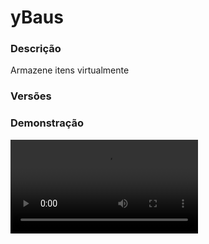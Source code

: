 # yBaus
<secondary-label ref="management"/>

### Descrição
Armazene itens virtualmente

### Versões
<secondary-label ref="1.8"/>
<secondary-label ref="1.9"/>
<secondary-label ref="1.10"/>
<secondary-label ref="1.11"/>
<secondary-label ref="1.12"/>
<secondary-label ref="1.13"/>
<secondary-label ref="1.14"/>
<secondary-label ref="1.15"/>
<secondary-label ref="1.16"/>
<secondary-label ref="1.17"/>
<secondary-label ref="1.18"/>
<secondary-label ref="1.19"/>
<secondary-label ref="1.20"/>
<secondary-label ref="1.21"/>

### Demonstração
<video src="//www.youtube.com/watch?v=A7cCeDaPFzo"/>


<chapter title="Comandos" id="commands" collapsible="true">
<code-block lang="plain text">/bau - Abre o menu principal
/bau [numero]  - Abre um baú específico
/bau gerenciar [numero]  - Gerencia um baú específico
/bau ajuda - Vê todos os comandos
/bau   - Vê um baú específico do player (ADMIN)
/bau darbau   - Dá um baú extra para um jogador (ADMIN)
/bau setnpc - Seta o NPC do bau (ADMIN)
/bau delnpc - Deleta o NPC do bau (ADMIN)
/bau reload - Recarrega as configurações</code-block>
</chapter>

<chapter title="Permissões" id="permissions" collapsible="true">
<code-block lang="plain text">ybaus.usar - Permissão para o /bau, /bau gerenciar [numero]
ybaus.usar.numero - Permissão para o /bau [numero]
ybaus.ajuda - Permissão para o /bau ajuda
ybaus.outros - Permissão para o /bau [numero] [player]
ybaus.darbau - Permissão para o /bau darbau
ybaus.setnpc - Permissão para o /bau setnpc
ybaus.delnpc - Permissão para o /bau delnpc
ybaus.reload - Permissão para abrir o /bau reload
ybaus.enderchest - Permissão para abrir o enderchest
ybaus.quantia.[numero] - Permissão para limitar a quantia de baús que um jogador pode ter (respeitando o limite máximo da config.yml)
ybaus.default_quantia.[numero] - Permissão para dar baús por padrão ao logar</code-block>
</chapter>

## Placeholders
<primary-label ref="placeholders"/>

Aqui estão as placeholders disponíveis para utilização com este plugin. Consulte-as para entender como utilizá-las corretamente.

<code-block lang="plain text" ignore-vars="true">
%ybaus_amount% - Retorna a quantidade de baús do jogador formatado (1K, 1M, 1T...)
%ybaus_amount_raw% - Retorna a quantidade de baús do jogador&nbsp;sem formatar (1000.0, 100.0, 10000.0...)
</code-block>

## Configuração
<primary-label ref="config"/>
Confira os arquivos de configuração deste plugin e revise os detalhes para garantir uma implementação correta.

<chapter title="Arquivos de Configuração" collapsible="true">
<chapter title="Estrutura do diretório" collapsible="false">
<code-block lang="plain text" ignore-vars="true">
Estrutura do diretório:
└── yBaus/
    ├── menus/
    │    ├── expandir.yml
    │    ├── gerenciar.yml
    │    ├── mudaricone.yml
    │    └── principal.yml
    ├── config.yml
    ├── custos.yml
    └── descontos.yml
</code-block>
</chapter>

<chapter title="menus" collapsible="true">
<chapter title="expandir.yml" collapsible="true">
<code-block lang="yaml" ignore-vars="true">
<![CDATA[
Nome: '&8Expandir baú'
Tamanho: 27
Itens:
  Confirmar:
    Slot: 11
    CustomSkull: false
    URL: ''
    ID: 35
    Data: 5
    Glow: false
    Name: '&aConfirmar'
    Lore:
      - '&7Clique para confirmar e expandir.'
  Cancelar:
    Slot: 15
    CustomSkull: false
    URL: ''
    ID: 35
    Data: 14
    Glow: false
    Name: '&cCancelar'
    Lore:
      - '&7Clique para cancelar e retornar.'
  Expandir:
    Slot: 13
    CustomSkull: false
    URL: ''
    ID: 54
    Data: 0
    Glow: false
    Name: '&aExpansão'
    Lore:
      - ''
      - '&7Preços:'
      - '&f > &a{Money} coins.'
      - '&f > &6{PlayerPoints} pontos.'
      - ''
      - '&fSeu desconto: &a{desconto}%&f.'
]]>
</code-block>
</chapter>

<chapter title="gerenciar.yml" collapsible="true">
<code-block lang="yaml" ignore-vars="true">
<![CDATA[
Nome: '&8Gerenciar baú'
Tamanho: 27
BackSlot: 18
Itens:
  Nome:
    Slot: 11
    CustomSkull: false
    URL: ''
    ID: 421
    Data: 0
    Glow: false
    Name: '&aNome do baú'
    Lore:
      - '&7Nome do baú que ficará'
      - '&7no /bau.'
      - ''
      - '&7 Atual: {bau}'
      - ''
      - '&7Clique para renomear.'
  Icone:
    Slot: 13
    CustomSkull: false
    URL: ''
    ID: 389
    Data: 0
    Glow: false
    Name: '&aÍcone do baú'
    Lore:
      - '&7Mude o ícone que ficará'
      - '&7no /bau.'
      - ''
      - '&7Clique para alterar o ícone.'
  Expandir:
    Slot: 15
    CustomSkull: true
    URL: 'http://textures.minecraft.net/texture/3857d6b17901fd3f0109bd9bdcc28021b65947fce0a958327247d26d92915b85'
    ID: 0
    Data: 0
    Glow: false
    Name: '&aExpandir baú'
    Lore:
      - '&7Expanda a quantia de'
      - '&7linhas do baú.'
      - ''
      - '&7 Atual: &b{linhas}&7.'
      - ''
      - '&7Clique para expandir.'
]]>
</code-block>
</chapter>

<chapter title="mudaricone.yml" collapsible="true">
<code-block lang="yaml" ignore-vars="true">
<![CDATA[
Nome: '&8Baú - Mudar ícone'
Tamanho: 54
Slots: [ 10, 11, 12, 13, 14, 15, 16, 19, 20, 21, 22, 23, 24, 25, 28, 29, 30, 37, 38, 39 ]
BackSlot: 45
VoltarSlot: 41
ProximoSlot: 43
# Item de colocar uma head
Head:
  Slot: 42
  CustomSkull: true
  URL: 'http://textures.minecraft.net/texture/62d90ad63dd826df02994abdcc6c2306163e1072d1b9e63ad4e7d7d1cf87cdf9'
  ID: 0
  Data: 0
  Glow: false
  Name: '&eDefinir head'
  Lore:
    - '&7Clique para definir uma'
    - '&7cabeça customizada no baú.'
# Itens customizados
Itens: {}
#  Enfeite:
#    Slot: 1
#    CustomSkull: false
#    URL: ''
#    ID: 1
#    Data: 0
#    Glow: false
#    Name: '&aEnfeite'
#    Lore: []
]]>
</code-block>
</chapter>

<chapter title="principal.yml" collapsible="true">
<code-block lang="yaml" ignore-vars="true">
<![CDATA[
Nome: '&8Lista de baús'
Tamanho: 36
Slots: [ 10, 11, 12, 13, 14, 15, 16 ]
BackSlot: 18
VoltarSlot: 27
ProximoSlot: 35
# Item do baú
Bau:
  Name: '&e{nome}'
  Lore:
    - ''
    - '&f > &bBaú #{id}&f.'
    - '&f > &7Slots: &c{slot_usado}&7/&a{slot_total}&f.'
    - ''
    - '&7Botão &fesquerdo&7 para abrir o baú.'
    - '&7Botão &fdireito&7 para gerenciar o baú.'
# Item para comprar novo baú
Comprar:
  Slot: 30
  CustomSkull: false
  URL: ''
  ID: 54
  Data: 0
  Glow: false
  Name: '&6Comprar baú'
  Lore:
    - '&7Clique para comprar'
    - '&7um novo baú.'
    - ''
    - '&7Preços:'
    - '&f > &a{Money} coins.'
    - '&f > &6{PlayerPoints} pontos.'
    - ''
    - '&fSeu desconto: &a{desconto}%&f.'
# Item para abrir o enderchest
Enderchest:
  Slot: 32
  CustomSkull: false
  URL: ''
  ID: 130
  Data: 0
  Glow: false
  Name: '&aBaú do fim'
  Lore:
    - '&7Clique para abrir seu'
    - '&7baú do fim.'
# Itens customizados
Itens: {}
#  Enfeite:
#    Slot: 1
#    CustomSkull: false
#    URL: ''
#    ID: 1
#    Data: 0
#    Glow: false
#    Name: '&aEnfeite'
#    Lore: []
]]>
</code-block>
</chapter>

</chapter>

<chapter title="config.yml" collapsible="true">
<code-block lang="yaml" ignore-vars="true">
<![CDATA[
Database:
  Tipo: SQLITE #Tipos: MYSQL, SQLITE, MYSQL_FAST
  IP: localhost:3306
  DB: test
  User: admin
  Pass: ''
  Debug: true

# Comandos e aliases do plugin
Comando:
  Baus:
    Comando: 'bau'
    Aliases: [ baus, chest, chests, baú, baús ]

# Tipo de formatos de quantia disponíveis: LETRA (K,M,B,T...) e NUMERO (100,00)
Formatacao: 'LETRA'

# Opcoes de configuração do NPC
NPC:
  ID: 923288
  Skin: 'ySpeed_'
  Holograma:
    Altura: 3.1
    Holograma:
      - '&6Baús'
      - '&7Clique para gerenciar seus baús.'

# Opções do plugin
Opcoes:
  # Máximo de baús que um jogador poderá ter
  # O plugin tem um limite para um maximo de 20 baús
  Maximo: 2
  # Quantia default de baús que o jogador vai ganhaar
  Default: 1
  # Quantia de linhas que um baú terá
  Rows default: 1
  # Ativar o uso de shift no baú
  Shift: false
  # Ativar o uso de teclas no baú
  Numkeys: false
  # Ativar o uso de criativo no baú
  Criativo: false
  # Habilitar o uso do /bau <numero>
  Command open: false
  Default-Item:
    Material: 'CHEST'
    Data: 0
    Name: 'Baú {id}'


# Mensagens gerais do plugin
Mensagens:
  Permissao: '&cVocê não possui permissão para isto.'
  Cancelou: '&cVocê cancelou a operação.'
  Nao e numero: '&cO argumento não é um número.'
  Nao encontrado: '&cEste jogador não está online.'
  Possui: '&cVocê não possui este baú.'
  Jogador possui: '&cEste jogador não possui este baú.'
  Olhando: '&cO jogador {player} já está olhando este baú.'
  Mudou nome: '&aVocê alterou o nome do baú para &e{nome}&a.'
  Mudou icone: '&aVocê alterou o ícone do baú.'
  Grande: '&cO nome do baú não pode ser maior que 25 letras.'
  Comprou: '&aVocê adquiriu um novo baú.'
  Expandiu: '&aVocê expandiu seu baú.'
  Nao possui: '&cVocê não possui a quantia &7{quantia} em &7{tipo}&c.'
  Cadastrado: '&cEste plugin &f{plugin}&c não está implementado no plugin de baús.'
  Desabilitado: '&cEste plugin &f{plugin}&c não está ligado.'
  Maximo: '&cEste baú já está com o máximo de linhas.'
  Setado npc: '&aNPC do chain setado com sucesso.'
  Removido npc: '&aNPC do chain removido com sucesso'
  Nao setado npc: '&cO NPC não está setado.'
  Ativar: '&cVocê não pode ativar um baú extra pois já está no limite de baús.'
  Ativou: '&aVocê ativou um baú extra!'
  # Deixe '' para não usar.
  Deu: '&aVocê deu &7x{quantia} &abaú(s) extra(s) para o jogador &7{player}&a.'
  # Deixe '' para não usar.
  Recebeu: '&aVocê recebeu &7x{quantia} &abaú(s) extra(s).'
  Expansao: '&cNão há nenhuma expansão configurada para um baú com este tamanho.'
  Shift: '&cVocê não pode usar shift no baú.'
  Numkeys: '&cVocê não pode usar as teclas numéricas no baú.'
  Criativo: '&cVocê não pode usar clicar no baú estando no criativo.'
  Digite nome:
    - ''
    - '&aDigite o nome para qual deseja alterar.'
    - '&7para cancelar digite &ncancelar&7.'
    - ''
  Digite skin:
    - ''
    - '&aDigite o nome da head que você deseja.'
    - '&7para cancelar digite &ncancelar&7.'
    - ''
  Ajuda:
    - '&b-> Comandos disponíveis <-'
    - ''
    - '&f > &7/bau'
    - '&f > &7/bau <numero>'
    - '&f > &7/bau <numero> <player>'
    - '&f > &7/bau ajuda'
    - '&f > &7/bau darbau <player> <quantia>'
    - '&f > &7/bau setnpc'
    - '&f > &7/bau delnpc'

# Item do baú extra
BauExtra:
  CustomSkull: false
  URL: ''
  ID: CHEST
  Data: 0
  Glow: true
  Name: '&6Baú Extra'
  Lore:
    - '&7Clique para ativar e'
    - '&7ganhar &6+1 baú&7.'

# Setas dos menus
Setas:
  Voltar:
    CustomSkull: false
    URL: ''
    ID: 262
    Data: 0
    Glow: true
    Name: '&cVoltar'
    Lore:
      - '&7Clique para voltar ao menu anterior.'
  Anterior:
    CustomSkull: false
    URL: ''
    ID: 262
    Data: 0
    Glow: true
    Name: '&cAnterior'
    Lore:
      - '&7Clique para voltar à página anterior.'
  Proximo:
    CustomSkull: false
    URL: ''
    ID: 262
    Data: 0
    Glow: true
    Name: '&aPróxima'
    Lore:
      - '&7Clique para ir à próxima página.'

# Formatos de money e quantia
Formats:
  - ''
  - ''
  - 'K'
  - 'M'
  - 'B'
  - 'T'
  - 'Q'
  - 'QQ'
  - 'S'
  - 'SS'
  - 'O'
  - 'N'
  - 'D'
]]>
</code-block>
</chapter>

<chapter title="custos.yml" collapsible="true">
<code-block lang="yaml" ignore-vars="true">
<![CDATA[
# Custos para comprar um novo baú
Comprar:
  # Porcentagem a + para comprar novos baús
  # será usada a partir da compra do 2º baú
  Porcentagem: 10.0
  Custos:
    Custo1:
      Display: 'Money'
      Tipo: 'Money' #tipos: Money, plugin de pontos
      Custo: 1000.0
    Custo2:
      Display: 'Pontos'
      Tipo: 'PlayerPoints'
      Custo: 10.0
# Custos para expandir um baú
Expandir:
  # Neste exemplo padrão, o baú que tiver 1 linha irá evoluir 1 linha
  Linha2:
    # Número de linhas necessárias para essa evolução
    LinhasPrecisa: 1
    # Número de linhas que dará ao evoluir
    Evolucao: 1
    Custos:
      Custo1:
        Display: 'Money'
        Tipo: 'Money' #tipos: Money, plugin de pontos
        Custo: 2000.0
      Custo2:
        Display: 'Pontos'
        Tipo: 'PlayerPoints'
        Custo: 20.0
]]>
</code-block>
</chapter>

<chapter title="descontos.yml" collapsible="true">
<code-block lang="yaml" ignore-vars="true">
<![CDATA[
Descontos:
   VIP:
      Ordem: 1
      Permissao: 'ybaus.vip'
      Desconto: 10.0
]]>
</code-block>
</chapter>

</chapter>


## Erros comuns
<primary-label ref="errors"/>

Antes de configurar o plugin, revise os pontos listados aqui para evitar problemas frequentes durante a configuração.

<seealso style="cards">
    <category ref="wrs">
        <a href="yplugins.md"></a>        <a href="https://ystoreplugins.com.br/plugins/detalhes/76-yBaus">Site do plugin yBaus</a>
    </category>
</seealso>